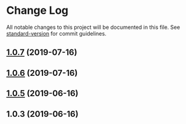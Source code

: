 # Change Log

All notable changes to this project will be documented in this file. See [standard-version](https://github.com/conventional-changelog/standard-version) for commit guidelines.

<a name="1.0.7"></a>
## [1.0.7](https://github.com/daton89/m-mongo/compare/v1.0.6...v1.0.7) (2019-07-16)



<a name="1.0.6"></a>
## [1.0.6](https://github.com/daton89/m-mongo/compare/v1.0.5...v1.0.6) (2019-07-16)



<a name="1.0.5"></a>
## [1.0.5](https://github.com/daton89/m-mongo/compare/v1.0.3...v1.0.5) (2019-06-16)



<a name="1.0.3"></a>
## 1.0.3 (2019-06-16)
